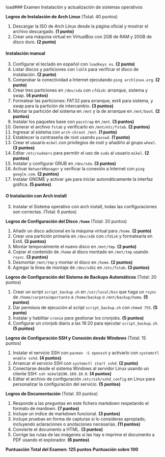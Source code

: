 load### Examen Instalación y actualización de sistemas operativos

**Logros de Instalación de Arch Linux** (Total: 40 puntos)

1. Descargar la ISO de Arch Linux desde la página oficial y mostrar el archivo descargado. **(1 punto)**
2. Crear una máquina virtual en VirtualBox con 2GB de RAM y 20GB de disco duro. **(2 punto)**

#### Instalación manual
3. Configurar el teclado en español con `loadkeys es`. **(2 punto)**
4. Listar discos y particiones con `lsblk` para verificar el disco de instalación. **(2 punto)**
5. Comprobar la conectividad a Internet ejecutando `ping archlinux.org`. **(2 punto)**
6. Crear tres particiones en `/dev/sda` con `cfdisk`: arranque, sistema y swap. **(4 puntos)**
7. Formatear las particiones: FAT32 para arranque, ext4 para sistema, y swap para la partición de intercambio. **(3 puntos)**
8. Montar la partición del sistema en `/mnt` y la de arranque en `/mnt/boot`. **(2 puntos)**
9.  Instalar los paquetes base con `pacstrap` en `/mnt`. **(3 puntos)**
10. Generar el archivo `fstab` y verificarlo en `/mnt/etc/fstab`. **(2 puntos)**
11. Ingresar al sistema con `arch-chroot /mnt`. **(1 punto)**
12. Establecer la contraseña de root usando `passwd`. **(1 punto)**
13. Crear el usuario `mikel` con privilegios de root y añadirlo al grupo `wheel`. **(3 puntos)**
14. Editar `/etc/sudoers` para permitir el uso de `sudo` al usuario `mikel`. **(2 puntos)**
15. Instalar y configurar GRUB en `/dev/sda`. **(3 puntos)**
16. Activar `NetworkManager` y verificar la conexión a Internet con `ping google.com`. **(2 puntos)**
17. Instalar GNOME y activar `gdm` para iniciar automáticamente la interfaz gráfica. **(5 puntos)**

#### O Instalación con Arch install
3. Instalar el Sistema operativo con arch install, todas las configuraciones son correctas. (Total: 6  puntos)

**Logros de Configuración del Disco `/home`** (Total: 20 puntos)

1.  Añadir un disco adicional en la máquina virtual para `/home`. **(2 punto)**
2.  Crear una partición primaria en `/dev/sdb` con `cfdisk` y formatearla en Ext4. **(3 puntos)**
3.  Montar temporalmente el nuevo disco en `/mnt/tmp`. **(2 punto)**
4.  Copiar el contenido de `/home` al disco montado en `/mnt/tmp` usando `rsync`. **(3 puntos)**
5.  Desmontar `/mnt/tmp` y montar el disco en `/home`. **(2 puntos)**
6.  Agregar la línea de montaje de `/dev/sdb1` en `/etc/fstab`. **(3 puntos)** 

**Logros de Configuración del Sistema de Backups Automáticos** (Total: 20 puntos)

1.  Crear un script `script_backup.sh` en `/usr/local/bin` que haga un `rsync` de `/home/carpetaimportante` a `/home/backup` o `/mnt/backup/home`. **(5 puntos)**
2.  Dar permisos de ejecución al script `script_backup.sh` con `chmod 755`. **(5 punto)**
3.  Instalar y habilitar `cronie` para gestionar los cronjobs. **(5 puntos)**
4.  Configurar un cronjob diario a las 16:20 para ejecutar `script_backup.sh`. **(5 puntos)**

**Logros de Configuración SSH y Conexión desde Windows** (Total: 15 puntos)

1. Instalar el servicio SSH con `pacman -S openssh` y activarlo con `systemctl enable sshd`. **(4 puntos)**
2. Arrancar el servicio SSH con `systemctl start sshd`. **(2 punto)**
3. Conectarse desde el sistema Windows al servidor Linux usando un cliente SSH: `ssh mikel@196.169.10.0`. **(4 puntos)**
4. Editar el archivo de configuración `/etc/ssh/sshd_config` en Linux para personalizar la configuración del servicio. **(5 puntos)**


**Logros de Documentación** (Total: 30 puntos)

1. Responde a las preguntas en este fichero markdown respetando el formato de mardown. **(7 puntos)**
2. Incluye un índice de markdown funcional. **(3 puntos)**
3. Incluye pruebas en forma de capturas si lo consideras apropiado, incluyendo aclaraciones o anotaciones necesarias. **(11 puntos)**
4. Convierte el documento a HTML. **(3 puntos)**
5. Corrige las rutas de las imágenes si las hay e imprime el documento a PDF usando el explorador. **(6 puntos)**

**Puntuación Total del Examen: 125 puntos** 
**Puntuación sobre 100**